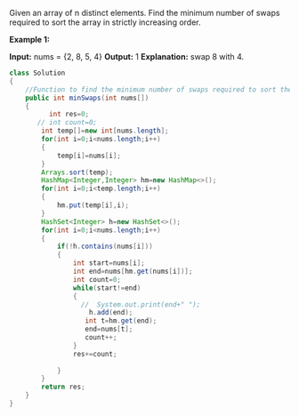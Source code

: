
Given an array of n distinct elements. Find the minimum number of swaps required to sort the array in strictly increasing order.

  
**Example 1:**

**Input:**
nums = {2, 8, 5, 4}
**Output:**
1
**Explanation:**
swap 8 with 4.

```java
class Solution
{
    //Function to find the minimum number of swaps required to sort the array.
    public int minSwaps(int nums[])
    {
          int res=0;
       // int count=0;
        int temp[]=new int[nums.length];
        for(int i=0;i<nums.length;i++)
        {
            temp[i]=nums[i];
        }
        Arrays.sort(temp);
        HashMap<Integer,Integer> hm=new HashMap<>();
        for(int i=0;i<temp.length;i++)
        {
            hm.put(temp[i],i);
        }
        HashSet<Integer> h=new HashSet<>();
        for(int i=0;i<nums.length;i++)
        {
            if(!h.contains(nums[i]))
            {
                int start=nums[i];
                int end=nums[hm.get(nums[i])];
                int count=0;
                while(start!=end)
                {
                  //  System.out.print(end+" ");
                    h.add(end);
                   int t=hm.get(end);
                   end=nums[t];
                   count++;
                }
                res+=count;
               
            }
        }
        return res;
    }
}
```